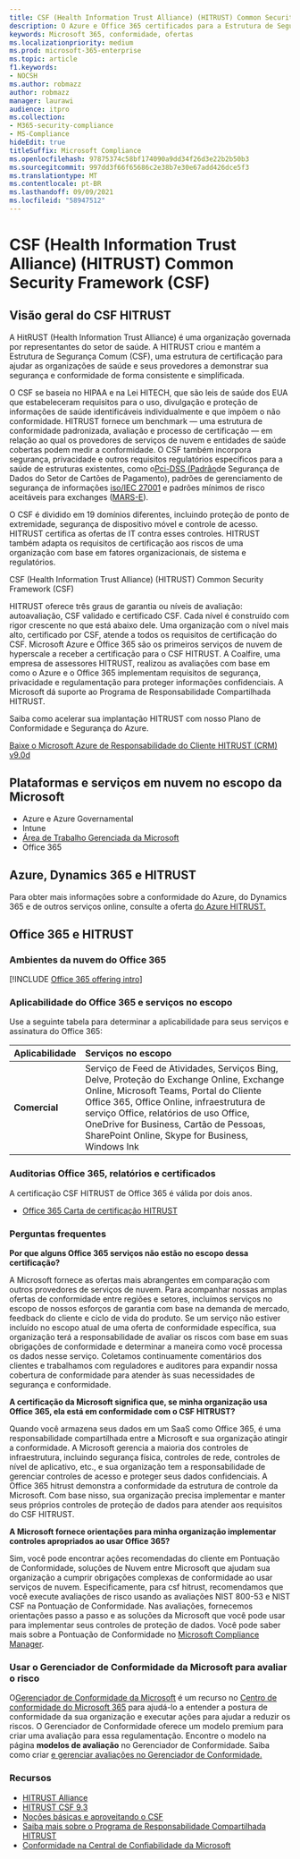 ```yaml
---
title: CSF (Health Information Trust Alliance) (HITRUST) Common Security Framework (CSF)
description: O Azure e Office 365 certificados para a Estrutura de Segurança Comum (CSF) HITRUST (Health Information Trust Alliance).
keywords: Microsoft 365, conformidade, ofertas
ms.localizationpriority: medium
ms.prod: microsoft-365-enterprise
ms.topic: article
f1.keywords:
- NOCSH
ms.author: robmazz
author: robmazz
manager: laurawi
audience: itpro
ms.collection:
- M365-security-compliance
- MS-Compliance
hideEdit: true
titleSuffix: Microsoft Compliance
ms.openlocfilehash: 97875374c58bf174090a9dd34f26d3e22b2b50b3
ms.sourcegitcommit: 997dd3f66f65686c2e38b7e30e67add426dce5f3
ms.translationtype: MT
ms.contentlocale: pt-BR
ms.lasthandoff: 09/09/2021
ms.locfileid: "58947512"
---
```

# <a name="health-information-trust-alliance-hitrust-common-security-framework-csf"></a>CSF (Health Information Trust Alliance) (HITRUST) Common Security Framework (CSF)

## <a name="hitrust-csf-overview"></a>Visão geral do CSF HITRUST

A HitRUST (Health Information Trust Alliance) é uma organização governada por representantes do setor de saúde. A HITRUST criou e mantém a Estrutura de Segurança Comum (CSF), uma estrutura de certificação para ajudar as organizações de saúde e seus provedores a demonstrar sua segurança e conformidade de forma consistente e simplificada.

O CSF se baseia no HIPAA e na Lei HITECH, que são leis de saúde dos EUA que estabeleceram requisitos para o uso, divulgação e proteção de informações de saúde identificáveis individualmente e que impõem o não conformidade. HITRUST fornece um benchmark — uma estrutura de conformidade padronizada, avaliação e processo de certificação — em relação ao qual os provedores de serviços de nuvem e entidades de saúde cobertas podem medir a conformidade. O CSF também incorpora segurança, privacidade e outros requisitos regulatórios específicos para a saúde de estruturas existentes, como o[Pci-DSS (Padrão](https://www.microsoft.com/trustcenter/compliance/pci)de Segurança de Dados do Setor de Cartões de Pagamento), padrões de gerenciamento de segurança de informações [iso/IEC 27001](https://www.microsoft.com/trustcenter/compliance/iso-iec-27001) e padrões mínimos de risco aceitáveis para exchanges ([MARS-E](https://www.microsoft.com/trustcenter/compliance/mars-e)).

O CSF é dividido em 19 domínios diferentes, incluindo proteção de ponto de extremidade, segurança de dispositivo móvel e controle de acesso. HITRUST certifica as ofertas de IT contra esses controles. HITRUST também adapta os requisitos de certificação aos riscos de uma organização com base em fatores organizacionais, de sistema e regulatórios.

CSF (Health Information Trust Alliance) (HITRUST) Common Security Framework (CSF)

HITRUST oferece três graus de garantia ou níveis de avaliação: autoavaliação, CSF validado e certificado CSF. Cada nível é construído com rigor crescente no que está abaixo dele. Uma organização com o nível mais alto, certificado por CSF, atende a todos os requisitos de certificação do CSF. Microsoft Azure e Office 365 são os primeiros serviços de nuvem de hyperscale a receber a certificação para o CSF HITRUST. A Coalfire, uma empresa de assessores HITRUST, realizou as avaliações com base em como o Azure e o Office 365 implementam requisitos de segurança, privacidade e regulamentação para proteger informações confidenciais. A Microsoft dá suporte ao Programa de Responsabilidade Compartilhada HITRUST.

Saiba como acelerar sua implantação HITRUST com nosso Plano de Conformidade e Segurança do Azure.

[Baixe o Microsoft Azure de Responsabilidade do Cliente HITRUST (CRM) v9.0d](https://servicetrust.microsoft.com/ViewPage/Blueprint?command=Download&downloadType=Document&downloadId=3ccde498-4761-4be0-be8b-cd8d379a3a4f&docTab=fc060920-cdb8-11e7-bacf-0bf52b09d912_Healthcare_Blueprint)

## <a name="microsoft-in-scope-cloud-platforms--services"></a>Plataformas e serviços em nuvem no escopo da Microsoft

- Azure e Azure Governamental
- Intune
- [Área de Trabalho Gerenciada da Microsoft](/microsoft-365/managed-desktop/intro/compliance)
- Office 365

## <a name="azure-dynamics-365-and-hitrust"></a>Azure, Dynamics 365 e HITRUST

Para obter mais informações sobre a conformidade do Azure, do Dynamics 365 e de outros serviços online, consulte a oferta [do Azure HITRUST.](/azure/compliance/offerings/offering-hitrust)

## <a name="office-365-and-hitrust"></a>Office 365 e HITRUST

### <a name="office-365-cloud-environments"></a>Ambientes da nuvem do Office 365

[!INCLUDE [Office 365 offering intro](../includes/o365-offering-introduction.md)]

### <a name="office-365-applicability-and-in-scope-services"></a>Aplicabilidade do Office 365 e serviços no escopo

Use a seguinte tabela para determinar a aplicabilidade para seus serviços e assinatura do Office 365:

| **Aplicabilidade** | **Serviços no escopo** |
|:------------------|:----------------------|
| **Comercial** | Serviço de Feed de Atividades, Serviços Bing, Delve, Proteção do Exchange Online, Exchange Online, Microsoft Teams, Portal do Cliente Office 365, Office Online, infraestrutura de serviço Office, relatórios de uso Office, OneDrive for Business, Cartão de Pessoas, SharePoint Online, Skype for Business, Windows Ink |

### <a name="office-365-audits-reports-and-certificates"></a>Auditorias Office 365, relatórios e certificados

A certificação CSF HITRUST de Office 365 é válida por dois anos.

- [Office 365 Carta de certificação HITRUST](https://aka.ms/O365HITRUSTcertification)

### <a name="frequently-asked-questions"></a>Perguntas frequentes

**Por que alguns Office 365 serviços não estão no escopo dessa certificação?**

A Microsoft fornece as ofertas mais abrangentes em comparação com outros provedores de serviços de nuvem. Para acompanhar nossas amplas ofertas de conformidade entre regiões e setores, incluímos serviços no escopo de nossos esforços de garantia com base na demanda de mercado, feedback do cliente e ciclo de vida do produto. Se um serviço não estiver incluído no escopo atual de uma oferta de conformidade específica, sua organização terá a responsabilidade de avaliar os riscos com base em suas obrigações de conformidade e determinar a maneira como você processa os dados nesse serviço. Coletamos continuamente comentários dos clientes e trabalhamos com reguladores e auditores para expandir nossa cobertura de conformidade para atender às suas necessidades de segurança e conformidade.

**A certificação da Microsoft significa que, se minha organização usa Office 365, ela está em conformidade com o CSF HITRUST?**

Quando você armazena seus dados em um SaaS como Office 365, é uma responsabilidade compartilhada entre a Microsoft e sua organização atingir a conformidade. A Microsoft gerencia a maioria dos controles de infraestrutura, incluindo segurança física, controles de rede, controles de nível de aplicativo, etc., e sua organização tem a responsabilidade de gerenciar controles de acesso e proteger seus dados confidenciais. A Office 365 hitrust demonstra a conformidade da estrutura de controle da Microsoft. Com base nisso, sua organização precisa implementar e manter seus próprios controles de proteção de dados para atender aos requisitos do CSF HITRUST.

**A Microsoft fornece orientações para minha organização implementar controles apropriados ao usar Office 365?**

Sim, você pode encontrar ações recomendadas do cliente em Pontuação de Conformidade, soluções de Nuvem entre Microsoft que ajudam sua organização a cumprir obrigações complexas de conformidade ao usar serviços de nuvem. Especificamente, para csf hitrust, recomendamos que você execute avaliações de risco usando as avaliações NIST 800-53 e NIST CSF na Pontuação de Conformidade. Nas avaliações, fornecemos orientações passo a passo e as soluções da Microsoft que você pode usar para implementar seus controles de proteção de dados. Você pode saber mais sobre a Pontuação de Conformidade no [Microsoft Compliance Manager](/microsoft-365/compliance/compliance-manager).

### <a name="use-microsoft-compliance-manager-to-assess-your-risk"></a>Usar o Gerenciador de Conformidade da Microsoft para avaliar o risco

O[Gerenciador de Conformidade da Microsoft](/microsoft-365/compliance/compliance-manager) é um recurso no [Centro de conformidade do Microsoft 365](/microsoft-365/compliance/microsoft-365-compliance-center) para ajudá-lo a entender a postura de conformidade da sua organização e executar ações para ajudar a reduzir os riscos. O Gerenciador de Conformidade oferece um modelo premium para criar uma avaliação para essa regulamentação. Encontre o modelo na página **modelos de avaliação** no Gerenciador de Conformidade. Saiba como criar [e gerenciar avaliações no Gerenciador de Conformidade.](/microsoft-365/compliance/compliance-manager-assessments)

### <a name="resources"></a>Recursos

- [HITRUST Alliance](https://hitrustalliance.net/)
- [HITRUST CSF 9.3](https://hitrustalliance.net/csf-license-agreement/)
- [Noções básicas e aproveitando o CSF](https://hitrustalliance.net/understanding-leveraging-csf/)
- [Saiba mais sobre o Programa de Responsabilidade Compartilhada HITRUST](https://go.microsoft.com/fwlink/p/?linkid=2100268)
- [Conformidade na Central de Confiabilidade da Microsoft](https://www.microsoft.com/trust-center/compliance/compliance-overview)

